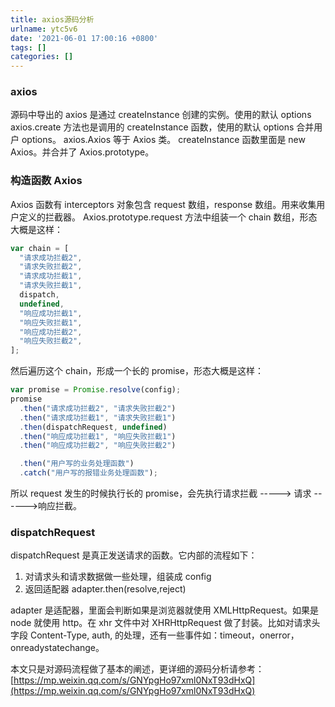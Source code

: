 ```yaml
---
title: axios源码分析
urlname: ytc5v6
date: '2021-06-01 17:00:16 +0800'
tags: []
categories: []
---
```


### axios

源码中导出的 axios 是通过 createInstance 创建的实例。使用的默认 options
axios.create 方法也是调用的 createInstance 函数，使用的默认 options 合并用户 options。
axios.Axios 等于 Axios 类。
createInstance 函数里面是 new Axios。并合并了 Axios.prototype。

### 构造函数 Axios

Axios 函数有 interceptors 对象包含 request 数组，response 数组。用来收集用户定义的拦截器。
Axios.prototype.request 方法中组装一个 chain 数组，形态大概是这样：

```javascript
var chain = [
  "请求成功拦截2",
  "请求失败拦截2",
  "请求成功拦截1",
  "请求失败拦截1",
  dispatch,
  undefined,
  "响应成功拦截1",
  "响应失败拦截1",
  "响应成功拦截2",
  "响应失败拦截2",
];
```

然后遍历这个 chain，形成一个长的 promise，形态大概是这样：

```javascript
var promise = Promise.resolve(config);
promise
  .then("请求成功拦截2", "请求失败拦截2")
  .then("请求成功拦截1", "请求失败拦截1")
  .then(dispatchRequest, undefined)
  .then("响应成功拦截1", "响应失败拦截1")
  .then("响应成功拦截2", "响应失败拦截2")

  .then("用户写的业务处理函数")
  .catch("用户写的报错业务处理函数");
```

所以 request 发生的时候执行长的 promise，会先执行请求拦截 -----> 请求 ------>响应拦截。

### dispatchRequest

dispatchRequest 是真正发送请求的函数。它内部的流程如下：

1. 对请求头和请求数据做一些处理，组装成 config
1. 返回适配器 adapter.then(resolve,reject)

adapter 是适配器，里面会判断如果是浏览器就使用 XMLHttpRequest。如果是 node 就使用 http。在 xhr 文件中对 XHRHttpRequest 做了封装。比如对请求头字段 Content-Type, auth, 的处理，还有一些事件如：timeout，onerror，onreadystatechange。

本文只是对源码流程做了基本的阐述，更详细的源码分析请参考：[https://mp.weixin.qq.com/s/GNYpgHo97xml0NxT93dHxQ](https://mp.weixin.qq.com/s/GNYpgHo97xml0NxT93dHxQ)
